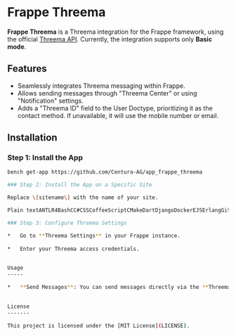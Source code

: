 # Frappe Threema

**Frappe Threema** is a Threema integration for the Frappe framework, using the official [Threema API](https://gateway.threema.ch/en/developer/api). Currently, the integration supports only  **Basic mode**.

## Features
- Seamlessly integrates Threema messaging within Frappe.
- Allows sending messages through "Threema Center" or using "Notification" settings.
- Adds a "Threema ID" field to the User Doctype, prioritizing it as the contact method. If unavailable, it will use the mobile number or email.

## Installation

### Step 1: Install the App
```bash
bench get-app https://github.com/Centura-AG/app_frappe_threema

### Step 2: Install the App on a Specific Site

Replace \[sitename\] with the name of your site.

Plain textANTLR4BashCC#CSSCoffeeScriptCMakeDartDjangoDockerEJSErlangGitGoGraphQLGroovyHTMLJavaJavaScriptJSONJSXKotlinLaTeXLessLuaMakefileMarkdownMATLABMarkupObjective-CPerlPHPPowerShell.propertiesProtocol BuffersPythonRRubySass (Sass)Sass (Scss)SchemeSQLShellSwiftSVGTSXTypeScriptWebAssemblyYAMLXML`   bashCode kopierenbench --site [sitename] install-app app_frappe_threema   `

### Step 3: Configure Threema Settings

*   Go to **Threema Settings** in your Frappe instance.
    
*   Enter your Threema access credentials.
    

Usage
-----

*   **Send Messages**: You can send messages directly via the **Threema Center** or set up **Notifications** to automate messaging.
    

License
-------

This project is licensed under the [MIT License](LICENSE).
